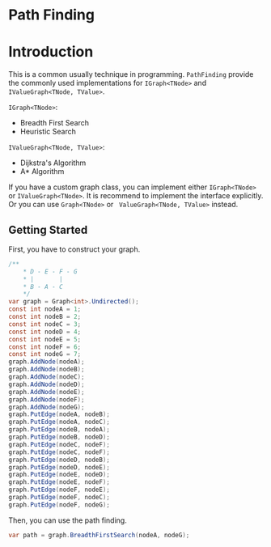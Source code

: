 # Path Finding
# Introduction
This is a common usually technique in programming. `PathFinding` provide the commonly used implementations for `IGraph<TNode>` and `IValueGraph<TNode, TValue>`.

`IGraph<TNode>`:
* Breadth First Search
* Heuristic Search

`IValueGraph<TNode, TValue>`:
* Dijkstra's Algorithm
* A* Algorithm 

If you have a custom graph class, you can implement either `IGraph<TNode>` or `IValueGraph<TNode>`. It is recommend to implement the interface explicitly. Or you can use `Graph<TNode>` or ` ValueGraph<TNode, TValue>` instead.

## Getting Started
First, you have to construct your graph.

```csharp
/**
    * D - E - F - G
    * |       |
    * B - A - C
    */
var graph = Graph<int>.Undirected();
const int nodeA = 1;
const int nodeB = 2;
const int nodeC = 3;
const int nodeD = 4;
const int nodeE = 5;
const int nodeF = 6;
const int nodeG = 7;
graph.AddNode(nodeA);
graph.AddNode(nodeB);
graph.AddNode(nodeC);
graph.AddNode(nodeD);
graph.AddNode(nodeE);
graph.AddNode(nodeF);
graph.AddNode(nodeG);
graph.PutEdge(nodeA, nodeB);
graph.PutEdge(nodeA, nodeC);
graph.PutEdge(nodeB, nodeA);
graph.PutEdge(nodeB, nodeD);
graph.PutEdge(nodeC, nodeF);
graph.PutEdge(nodeC, nodeF);
graph.PutEdge(nodeD, nodeB);
graph.PutEdge(nodeD, nodeE);
graph.PutEdge(nodeE, nodeD);
graph.PutEdge(nodeE, nodeF);
graph.PutEdge(nodeF, nodeE);
graph.PutEdge(nodeF, nodeC);
graph.PutEdge(nodeF, nodeG);
```

Then, you can use the path finding.

```csharp
var path = graph.BreadthFirstSearch(nodeA, nodeG);
```